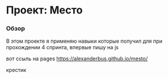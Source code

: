 # Проект: Место

### Обзор

В этом проекте я применяю навыки которые получил для при прохождении 4 спринта,  впервые пишу на js

вот ссыль на pages https://alexanderbus.github.io/mesto/

крестик